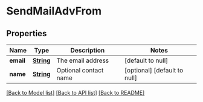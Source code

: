 # SendMailAdvFrom
## Properties

Name | Type | Description | Notes
------------ | ------------- | ------------- | -------------
**email** | [**String**](string.md) | The email address | [default to null]
**name** | [**String**](string.md) | Optional contact name | [optional] [default to null]

[[Back to Model list]](../README.md#documentation-for-models) [[Back to API list]](../README.md#documentation-for-api-endpoints) [[Back to README]](../README.md)

